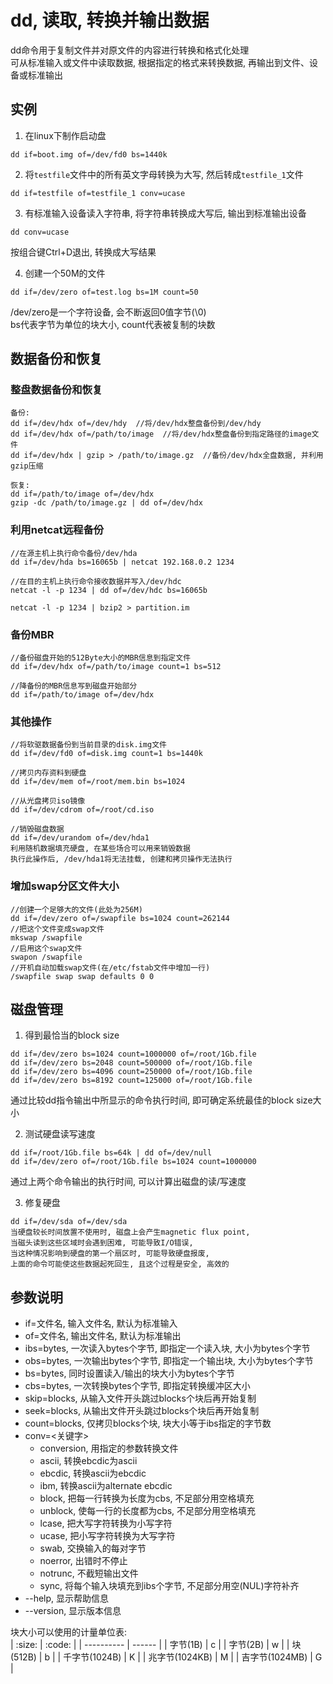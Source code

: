 # dd, 读取, 转换并输出数据

dd命令用于复制文件并对原文件的内容进行转换和格式化处理 <br/>
可从标准输入或文件中读取数据, 根据指定的格式来转换数据, 再输出到文件、设备或标准输出 <br/>

## 实例

1. 在linux下制作启动盘
```
dd if=boot.img of=/dev/fd0 bs=1440k
```

2. 将`testfile`文件中的所有英文字母转换为大写, 然后转成`testfile_1`文件
```
dd if=testfile of=testfile_1 conv=ucase
```

3. 有标准输入设备读入字符串, 将字符串转换成大写后, 输出到标准输出设备
```
dd conv=ucase
```
按组合键Ctrl+D退出, 转换成大写结果

4. 创建一个50M的文件
```
dd if=/dev/zero of=test.log bs=1M count=50
```
/dev/zero是一个字符设备, 会不断返回0值字节(\0) <br/>
bs代表字节为单位的块大小, count代表被复制的块数 <br/>

## 数据备份和恢复

### 整盘数据备份和恢复

```
备份:
dd if=/dev/hdx of=/dev/hdy  //将/dev/hdx整盘备份到/dev/hdy
dd if=/dev/hdx of=/path/to/image  //将/dev/hdx整盘备份到指定路径的image文件
dd if=/dev/hdx | gzip > /path/to/image.gz  //备份/dev/hdx全盘数据, 并利用gzip压缩

恢复:
dd if=/path/to/image of=/dev/hdx
gzip -dc /path/to/image.gz | dd of=/dev/hdx
```

### 利用netcat远程备份

```
//在源主机上执行命令备份/dev/hda
dd if=/dev/hda bs=16065b | netcat 192.168.0.2 1234

//在目的主机上执行命令接收数据并写入/dev/hdc
netcat -l -p 1234 | dd of=/dev/hdc bs=16065b

netcat -l -p 1234 | bzip2 > partition.im
```

### 备份MBR

```
//备份磁盘开始的512Byte大小的MBR信息到指定文件
dd if=/dev/hdx of=/path/to/image count=1 bs=512

//降备份的MBR信息写到磁盘开始部分
dd if=/path/to/image of=/dev/hdx
```

### 其他操作

```
//将软驱数据备份到当前目录的disk.img文件
dd if=/dev/fd0 of=disk.img count=1 bs=1440k

//拷贝内存资料到硬盘
dd if=/dev/mem of=/root/mem.bin bs=1024

//从光盘拷贝iso镜像
dd if=/dev/cdrom of=/root/cd.iso

//销毁磁盘数据
dd if=/dev/urandom of=/dev/hda1
利用随机数据填充硬盘, 在某些场合可以用来销毁数据
执行此操作后, /dev/hda1将无法挂载, 创建和拷贝操作无法执行
```

### 增加swap分区文件大小

```
//创建一个足够大的文件(此处为256M)
dd if=/dev/zero of=/swapfile bs=1024 count=262144
//把这个文件变成swap文件
mkswap /swapfile
//启用这个swap文件
swapon /swapfile
//开机自动加载swap文件(在/etc/fstab文件中增加一行)
/swapfile swap swap defaults 0 0
```

## 磁盘管理

1. 得到最恰当的block size
```
dd if=/dev/zero bs=1024 count=1000000 of=/root/1Gb.file
dd if=/dev/zero bs=2048 count=500000 of=/root/1Gb.file
dd if=/dev/zero bs=4096 count=250000 of=/root/1Gb.file
dd if=/dev/zero bs=8192 count=125000 of=/root/1Gb.file
```
通过比较dd指令输出中所显示的命令执行时间, 即可确定系统最佳的block size大小

2. 测试硬盘读写速度
```
dd if=/root/1Gb.file bs=64k | dd of=/dev/null
dd if=/dev/zero of=/root/1Gb.file bs=1024 count=1000000
```
通过上两个命令输出的执行时间, 可以计算出磁盘的读/写速度

3. 修复硬盘
```
dd if=/dev/sda of=/dev/sda
当硬盘较长时间放置不使用时, 磁盘上会产生magnetic flux point, 
当磁头读到这些区域时会遇到困难, 可能导致I/O错误, 
当这种情况影响到硬盘的第一个扇区时, 可能导致硬盘报废, 
上面的命令可能使这些数据起死回生, 且这个过程是安全, 高效的
```

## 参数说明

+ if=文件名, 输入文件名, 默认为标准输入
+ of=文件名, 输出文件名, 默认为标准输出
+ ibs=bytes, 一次读入bytes个字节, 即指定一个读入块, 大小为bytes个字节
+ obs=bytes, 一次输出bytes个字节, 即指定一个输出块, 大小为bytes个字节
+ bs=bytes, 同时设置读入/输出的块大小为bytes个字节
+ cbs=bytes, 一次转换bytes个字节, 即指定转换缓冲区大小
+ skip=blocks, 从输入文件开头跳过blocks个块后再开始复制
+ seek=blocks, 从输出文件开头跳过blocks个块后再开始复制
+ count=blocks, 仅拷贝blocks个块, 块大小等于ibs指定的字节数
+ conv=<关键字>
    + conversion, 用指定的参数转换文件
    + ascii, 转换ebcdic为ascii
    + ebcdic, 转换ascii为ebcdic
    + ibm, 转换ascii为alternate ebcdic
    + block, 把每一行转换为长度为cbs, 不足部分用空格填充
    + unblock, 使每一行的长度都为cbs, 不足部分用空格填充
    + lcase, 把大写字符转换为小写字符
    + ucase, 把小写字符转换为大写字符
    + swab, 交换输入的每对字节
    + noerror, 出错时不停止
    + notrunc, 不截短输出文件
    + sync, 将每个输入块填充到ibs个字节, 不足部分用空(NUL)字符补齐
+ --help, 显示帮助信息
+ --version, 显示版本信息

块大小可以使用的计量单位表: <br/>
|      :size:     | :code: |
|    ----------   | ------ |
|    字节(1B)     |    c   |
|    字节(2B)     |    w   |
|    块(512B)     |    b   |
| 千字节(1024B)   |    K   |
| 兆字节(1024KB)  |    M   |
| 吉字节(1024MB)  |    G   |

